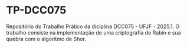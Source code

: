 # TP-DCC075
Repositório do Trabalho Prático da diciplina DCC075 - UFJF - 2025.1. O trabalho consiste na implementação de uma criptografia de Rabin e sua quebra com o algoritmo de Shor.

